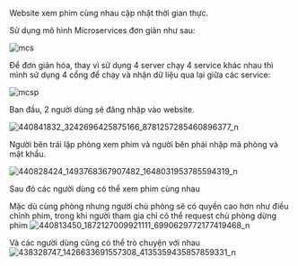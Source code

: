 Website xem phim cùng nhau cập nhật thời gian thực.

Sử dụng mô hình Microservices đơn giản như sau:

![mcs](https://github.com/hungq1205/watch-party/assets/84914589/b1aa4317-4599-4722-aed1-62274b4e7382)

Để đơn giản hóa, thay vì sử dụng 4 server chạy 4 service khác nhau thì mình sử dụng 4 cổng để chạy và nhận dữ liệu qua lại giữa các service:

![mcsp](https://github.com/hungq1205/watch-party/assets/84914589/0e5ffefb-5718-44e7-a79e-f49ac756f25b)

Ban đầu, 2 người dùng sẽ đăng nhập vào website.

![440841832_3242696425875166_8781257285460896377_n](https://github.com/hungq1205/watch-party/assets/84914589/bd7904fc-ff0d-4389-b199-b56b5846eaa6)

Người bên trái lập phòng xem phim và người bên phải nhập mã phòng và mật khẩu.

![440828424_1493768367907482_1648031953785594319_n](https://github.com/hungq1205/watch-party/assets/84914589/3c5fab71-6328-4172-a814-a7c00894d00d)

Sau đó các người dùng có thể xem phim cùng nhau

Mặc dù cùng phòng nhưng người chủ phòng sẽ có quyền cao hơn như điều chỉnh phim, trong khi người tham gia chỉ có thể request chủ phòng dừng phim
![440813450_1872127009921111_6990629772177419468_n](https://github.com/hungq1205/watch-party/assets/84914589/f7718e27-5a2d-49e7-bc8c-5f52b2ad089f)

Và các người dùng cũng có thể trò chuyện với nhau
![438328747_1426633691557308_4135359435857859331_n](https://github.com/hungq1205/watch-party/assets/84914589/82cf1915-0c98-417f-a2ba-ccf144e6745a)
